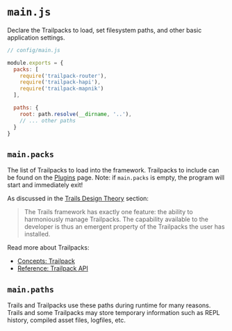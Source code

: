 # `main.js`

Declare the Trailpacks to load, set filesystem paths, and other basic application settings.

```js
// config/main.js

module.exports = {
  packs: [
    require('trailpack-router'),
    require('trailpack-hapi'),
    require('trailpack-mapnik')
  ],

  paths: {
    root: path.resolve(__dirname, '..'),
    // ... other paths
  }
}
```

## `main.packs`

The list of Trailpacks to load into the framework. Trailpacks to include can be found on the [Plugins](http://trailsjs.io/plugins) page. Note: if `main.packs` is empty, the program will start and immediately exit!

As discussed in the [Trails Design Theory](../ref/theory) section:

> The Trails framework has exactly one feature: the ability to harmoniously manage Trailpacks.
> The capability available to the developer is thus an emergent property of the Trailpacks the user has installed. 

Read more about Trailpacks:
- [Concepts: Trailpack](../concepts/trailpack)
- [Reference: Trailpack API](../ref/trailpack)

## `main.paths`

Trails and Trailpacks use these paths during runtime for many reasons. Trails and some Trailpacks may store temporary information such as REPL history, compiled asset files, logfiles, etc.
